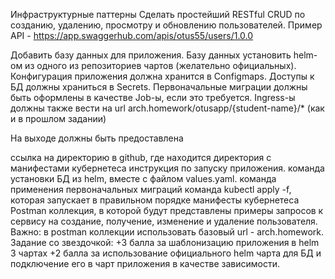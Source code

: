 Инфраструктурные паттерны Сделать простейший RESTful CRUD по созданию, удалению, просмотру и обновлению пользователей. Пример API - https://app.swaggerhub.com/apis/otus55/users/1.0.0

Добавить базу данных для приложения. Базу данных установить helm-ом из одного из репозиториев чартов (желательно официальных). Конфигурация приложения должна хранится в Configmaps. Доступы к БД должны храниться в Secrets. Первоначальные миграции должны быть оформлены в качестве Job-ы, если это требуется. Ingress-ы должны также вести на url arch.homework/otusapp/{student-name}/* (как и в прошлом задании)

На выходе должны быть предоставлена

ссылка на директорию в github, где находится директория с манифестами кубернетеса
инструкция по запуску приложения.
команда установки БД из helm, вместе с файлом values.yaml.
команда применения первоначальных миграций
команда kubectl apply -f, которая запускает в правильном порядке манифесты кубернетеса
Postman коллекция, в которой будут представлены примеры запросов к сервису на создание, получение, изменение и удаление пользователя. Важно: в postman коллекции использовать базовый url - arch.homework.
Задание со звездочкой: +3 балла за шаблонизацию приложения в helm 3 чартах +2 балла за использование официального helm чарта для БД и подключение его в чарт приложения в качестве зависимости.
